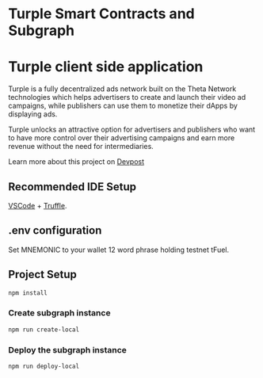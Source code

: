 # Turple Smart Contracts and Subgraph

# Turple client side application

Turple is a fully decentralized ads network built on the Theta Network technologies which helps advertisers to create and launch their video ad campaigns, while publishers can use them to monetize their dApps by displaying ads.

Turple unlocks an attractive option for advertisers and publishers who want to have more control over their advertising campaigns and earn more revenue without the need for intermediaries.

Learn more about this project on [Devpost](https://devpost.com/software/turple)

## Recommended IDE Setup

[VSCode](https://code.visualstudio.com/) + [Truffle](https://trufflesuite.com/).

## .env configuration

Set MNEMONIC to your wallet 12 word phrase holding testnet tFuel.

## Project Setup

```sh
npm install
```

### Create subgraph instance

```sh
npm run create-local
```

### Deploy the subgraph instance

```sh
npm run deploy-local
```
